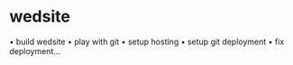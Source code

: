 wedsite
=======

• build wedsite
• play with git
• setup hosting
• setup git deployment
• fix deployment...

